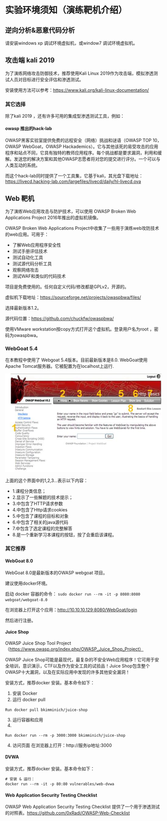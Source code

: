 # 实验环境须知（演练靶机介绍）

## 逆向分析&恶意代码分析

请安装windows xp 调试环境虚拟机，或window7 调试环境虚拟机。

## 攻击端 kali 2019 

为了演练网络攻击防御技术，推荐使用Kali Linux 2019作为攻击端，模拟渗透测试人员对目标进行安全评估和渗透测试。

安装使用方法可以参考：https://www.kali.org/kali-linux-documentation/


### 其它选择

除了kali 2019 ，还有许多可用的集成型渗透测试工具，例如：

#### owasp 推出的hack-lab 

OWASP黑客实验室提供免费的远程安全（网络）挑战和谜语（OWASP TOP 10，OWASP WebGoat，OWASP Hackademics）。它与其他该死的易受攻击的应用程序和站点不同，它具有独特的教师应用程序。每个挑战都是要求漏洞，利用和缓解。发送您的解决方案和其他OWASP志愿者将对您的提交进行评分。一个可以与人类互动的系统。

而这个hack-lab同时提供了一个工具集，它基于kali，其光盘下载地址：https://livecd.hacking-lab.com/largefiles/livecd/daily/hl-livecd.ova


## Web 靶机 

为了演练Web应用攻击与防护技术，可以使用 OWASP Broken Web Applications Project 2016年推出的虚拟机镜像。

 OWASP Broken Web Applications Project中收集了一些用于演练web攻防技术的web应用。可用于：

- 了解Web应用程序安全性
- 测试手册评估技术
- 测试自动化工具
- 测试源代码分析工具
- 观察网络攻击
- 测试WAF和类似的代码技术

项目是免费使用的。任何自定义代码/修改都是GPLv2，开源的。

虚拟机下载地址：https://sourceforge.net/projects/owaspbwa/files/

选择最新版本1.2。

源代码位置：https://github.com/chuckfw/owaspbwa/

使用VMware workstation按copy方式打开这个虚拟机。登录用户名为root ，密码为owaspbwa。


### WebGoat 5.4

在本教程中使用了 Webgoat 5.4版本。目前最新版本是8.0.
WebGoat使用Apache Tomcat服务器。它被配置为在localhost上运行.

![interface](images/webgoat/interface.jpg)

上面的这个界面中的1,2,3...表示以下内容：
- 1.课程分类信息；
- 2.显示了一些解题的技术提示；
- 3.中包含了HTTP请求参数
- 4.中包含了Http请求cookies
- 5.中包含了课程的目标和对象
- 6.中包含了相关的java源代码
- 7.中包含了选定课程的完整解答
- 8.是一个重新学习本课程的按钮，按了会重启该课程。



### 其它推荐

#### WebGoat 8.0

WebGoat 8.0是最新版本的OWASP webgoat 项目。

建议使用docker环境。

启动 docker 容器的命令：
```sudo docker run --rm -it -p 8080:8080 webgoat/webgoat-8.0```

在浏览器上打开这个应用：http://10.10.10.129:8080/WebGoat/login

然后进行注册。

#### Juice Shop

OWASP Juice Shop Tool Project（https://www.owasp.org/index.php/OWASP_Juice_Shop_Project）

OWASP Juice Shop可能是最现代，最复杂的不安全Web应用程序！它可用于安全培训，意识演示，CTF以及作为安全工具的试验品！Juice Shop包含整个OWASP十大漏洞，以及在实际应用中发现的许多其他安全漏洞！

安装方式，推荐docker 安装。基本命令如下：
1. 安装 Docker
2. 运行 docker pull

```Run docker pull bkimminich/juice-shop```


3. 运行容器和应用
4. 
```Run docker run --rm -p 3000:3000 bkimminich/juice-shop```


4. 访问页面
在浏览器上打开：http://服务ip地址:3000 

#### DVWA


安装方式，推荐docker 安装。基本命令如下：
```
# 安装 & 运行：
docker run --rm -it -p 80:80 vulnerables/web-dvwa
```
#### Web Application Security Testing Checklist 
OWASP Web Application Security Testing Checklist 提供了一个用于渗透测试的对照表。https://github.com/0xRadi/OWASP-Web-Checklist